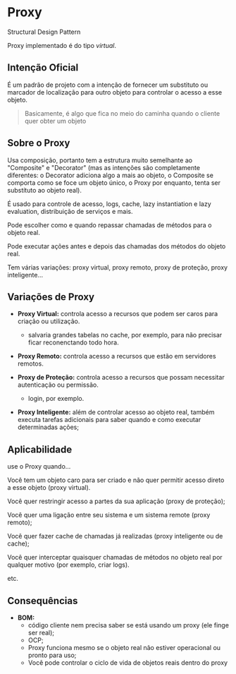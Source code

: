 # Proxy
Structural Design Pattern

Proxy implementado é do tipo _virtual_.

## Intenção Oficial
É um padrão de projeto com a intenção de fornecer um substituto ou marcador de localização para outro
objeto para controlar o acesso a esse objeto.

> Basicamente, é algo que fica no meio do caminha quando o cliente quer obter um objeto

## Sobre o Proxy
Usa composição, portanto tem a estrutura muito semelhante ao "Composite" e "Decorator" 
(mas as intenções são completamente diferentes: 
o Decorator adiciona algo a mais ao objeto, 
o Composite se comporta como se foce um objeto único, o
Proxy por enquanto, tenta ser substítuto ao objeto real).

É usado para controle de acesso, logs, cache, lazy instantiation e lazy evaluation, distribuição de 
serviços e mais.

Pode escolher como e quando repassar chamadas de métodos para o objeto real.

Pode executar ações antes e depois das chamadas dos métodos do objeto real.

Tem várias variações: proxy virtual, proxy remoto, proxy de proteção, proxy inteligente...

## Variações de Proxy
- **Proxy Virtual:** controla acesso a recursos que podem ser caros para criação ou utilização.
  - salvaria grandes tabelas no cache, por exemplo, para não precisar ficar reconenctando todo hora.

- **Proxy Remoto:** controla acesso a recursos que estão em servidores remotos.

- **Proxy de Proteção:** controla acesso a recursos que possam necessitar autenticação ou permissão.
  - login, por exemplo.

- **Proxy Inteligente:** além de controlar acesso ao objeto real, 
também executa tarefas adicionais para saber quando e como executar determinadas ações;

## Aplicabilidade
use o Proxy quando...

Você tem um objeto caro para ser criado e não quer permitir acesso direto a esse objeto (proxy virtual).

Você quer restringir acesso a partes da sua aplicação (proxy de proteção);

Você quer uma ligação entre seu sistema e um sistema remote (proxy remoto);

Você quer fazer cache de chamadas já realizadas (proxy inteligente ou de cache);

Você quer interceptar quaisquer chamadas de métodos no objeto real por qualquer motivo
(por exemplo, criar logs).

etc.

## Consequências
- **BOM:**
  - código cliente nem precisa saber se está usando um proxy (ele finge ser real);
  - OCP;
  - Proxy funciona mesmo se o objeto real não estiver operacional ou pronto para uso;
  - Você pode controlar o ciclo de vida de objetos reais dentro do proxy